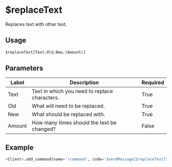 # $replaceText
Replaces text with other text.

## Usage
```py
$replaceText[Text;Old;New;(Amount)]
```

## Parameters
| Label | Description | Required |
| ----- | ----------- | -------- |
| Text | Text in which you need to replace characters. | True |
| Old | What will need to be replaced. | True |
| New | What should be replaced with. | True |
| Amount | How many times should the text be changed? | False |

## Example
```py
<Client>.add_command(name='!command', code='$sendMessage[$replaceText[$message;Hello;Bye;1]]')
```
